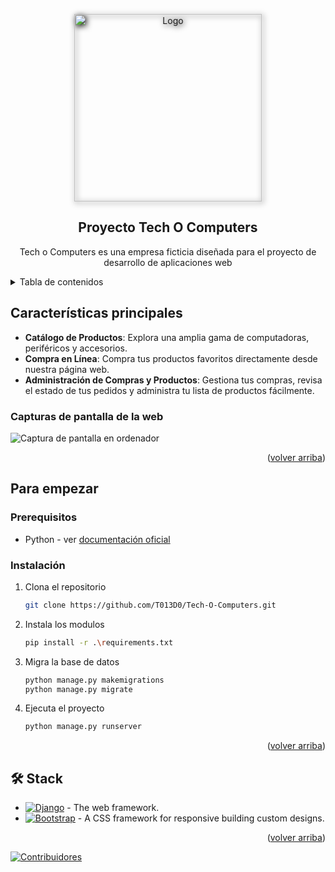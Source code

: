 <a name="readme-top"></a>

<div align="center">
<a href="https://github.com/T013D0/Tech-O-Computers">
  <img width="300px" style="filter: drop-shadow(2px 2px 5px black)" src="https://i.imgur.com/52xkYdd.png" alt="Logo" width="800" />
</a>

## Proyecto Tech O Computers

Tech o Computers es una empresa ficticia diseñada para el proyecto de desarrollo de aplicaciones web

</div>

<details>
<summary>Tabla de contenidos</summary>

- [Características principales](#características-principales)
  - [Capturas de pantalla de Tech O Computers](#capturas-de-pantalla-de-la-web)
- [Para empezar](#para-empezar)
  - [Prerequisitos](#prerequisitos)
  - [Instalación](#instalación)
- [🛠️ Stack](#️-stack)

</details>

## Características principales

- **Catálogo de Productos**: Explora una amplia gama de computadoras, periféricos y accesorios.
- **Compra en Línea**: Compra tus productos favoritos directamente desde nuestra página web.
- **Administración de Compras y Productos**: Gestiona tus compras, revisa el estado de tus pedidos y administra tu lista de productos fácilmente.


### Capturas de pantalla de la web
![Captura de pantalla en ordenador](https://i.imgur.com/n13j4ih.png)

<p align="right">(<a href="#readme-top">volver arriba</a>)</p>

## Para empezar

### Prerequisitos

- Python - ver [documentación oficial](https://docs.python.org/3/)

### Instalación

1. Clona el repositorio

    ```sh
    git clone https://github.com/T013D0/Tech-O-Computers.git
    ```

2. Instala los modulos

    ```sh
    pip install -r .\requirements.txt
    ```

3. Migra la base de datos

    ```sh
    python manage.py makemigrations
    python manage.py migrate
    ```

4. Ejecuta el proyecto

    ```sh
    python manage.py runserver
    ```

<p align="right">(<a href="#readme-top">volver arriba</a>)</p>

## 🛠️ Stack

- [![Django][django-badge]][django-url] - The web framework.
- [![Bootstrap][bootstrap-badge]][bootstrap-url] - A CSS framework for responsive building custom designs.

<p align="right">(<a href="#readme-top">volver arriba</a>)</p>

[django-url]: https://astro.build/
[bootstrap-url]: https://www.typescriptlang.org/
[django-badge]: https://img.shields.io/badge/Django-fff?style=for-the-badge&logo=django&logoColor=white&color=0C4B33
[bootstrap-badge]: https://img.shields.io/badge/bootstrap-007ACC?style=for-the-badge&logo=bootstrap&logoColor=white&color=5468ff
[contributors-shield]: https://img.shields.io/github/contributors/T013D0/Tech-O-Computers.svg?style=for-the-badge
[contributors-url]: https://github.com/T013D0/Tech-O-Computers/graphs/contributors
[forks-shield]: https://img.shields.io/github/forks/T013D0/Tech-O-Computers.svg?style=for-the-badge
[forks-url]: https://github.com/T013D0/Tech-O-Computers/network/members
[stars-shield]: https://img.shields.io/github/stars/T013D0/Tech-O-Computers.svg?style=for-the-badge
[stars-url]: https://github.com/T013D0/Tech-O-Computers/stargazers
[issues-shield]: https://img.shields.io/github/issues/T013D0/Tech-O-Computers.svg?style=for-the-badge
[issues-url]: https://github.com/T013D0/Tech-O-Computers/issues

[![Contribuidores](https://contrib.rocks/image?repo=T013D0/Tech-O-Computers&max=500&columns=20)](https://github.com/T013D0/Tech-O-Computers/graphs/contributors)

